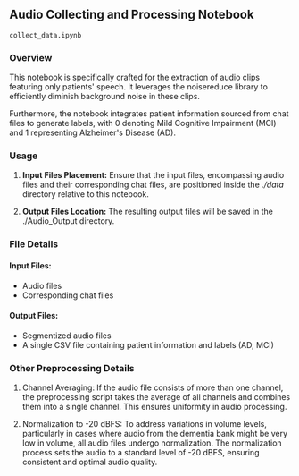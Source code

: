 ## Audio Collecting and Processing Notebook
`collect_data.ipynb`
### Overview
This notebook is specifically crafted for the extraction of audio clips featuring only patients' speech. It leverages the noisereduce library to efficiently diminish background noise in these clips.

Furthermore, the notebook integrates patient information sourced from chat files to generate labels, with 0 denoting Mild Cognitive Impairment (MCI) and 1 representing Alzheimer's Disease (AD).

### Usage
1. **Input Files Placement:**
Ensure that the input files, encompassing audio files and their corresponding chat files, are positioned inside the *./data* directory relative to this notebook.

2. **Output Files Location:**
The resulting output files will be saved in the ./Audio_Output directory.

### File Details
#### Input Files:
* Audio files
* Corresponding chat files
#### Output Files:

* Segmentized audio files
* A single CSV file containing patient information and labels (AD, MCI)

### Other Preprocessing Details
1. Channel Averaging:
If the audio file consists of more than one channel, the preprocessing script takes the average of all channels and combines them into a single channel. This ensures uniformity in audio processing.

2. Normalization to -20 dBFS:
To address variations in volume levels, particularly in cases where audio from the dementia bank might be very low in volume, all audio files undergo normalization. The normalization process sets the audio to a standard level of -20 dBFS, ensuring consistent and optimal audio quality.
